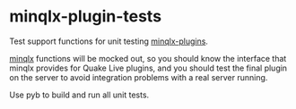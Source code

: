 # minqlx-plugin-tests
Test support functions for unit testing [minqlx-plugins](https://github.com/MinoMino/minqlx-plugins).

[minqlx](https://github.com/MinoMino/minqlx) functions will be mocked out, so you should know the interface that minqlx provides for Quake Live plugins, and you should test the final plugin on the server to avoid integration problems with a real server running.

Use pyb to build and run all unit tests.
